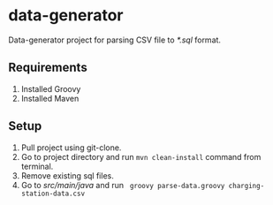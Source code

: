 # data-generator

Data-generator project for parsing CSV file to _*.sql_ format. 

## Requirements
1. Installed Groovy
2. Installed Maven 

## Setup 
1. Pull project using git-clone. 
2. Go to project directory and run ```mvn clean-install``` command from terminal.
3. Remove existing sql files. 
4. Go to _src/main/java_ and run ``` groovy parse-data.groovy charging-station-data.csv```


